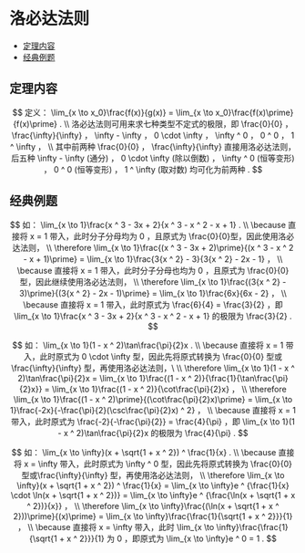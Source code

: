 # 洛必达法则

* [定理内容](#定理内容)
* [经典例题](#经典例题)

## 定理内容

$$
定义： \lim_{x \to x_0}\frac{f(x)}{g(x)} = \lim_{x \to x_0}\frac{f(x)\prime}{f(x)\prime} .
\\
洛必达法则可用来求七种类型不定式的极限，即 \frac{0}{0} ， \frac{\infty}{\infty} ， \infty - \infty ， 0 \cdot \infty ， \infty ^ 0 ， 0 ^ 0 ， 1 ^ \infty ，
\\
其中前两种 \frac{0}{0} ， \frac{\infty}{\infty} 直接用洛必达法则，后五种 \infty - \infty (通分) ， 0 \cdot \infty (除以倒数) ， \infty ^ 0 (恒等变形) ， 0 ^ 0 (恒等变形) ， 1 ^ \infty (取对数) 均可化为前两种 .
$$

## 经典例题

$$
如： \lim_{x \to 1}\frac{x ^ 3 - 3x + 2}{x ^ 3 - x ^ 2 - x + 1} .
\\
\because 直接将 x = 1 带入，此时分子分母均为 0 ，且原式为 \frac{0}{0}型，因此使用洛必达法则，
\\
\therefore \lim_{x \to 1}\frac{(x ^ 3 - 3x + 2)\prime}{(x ^ 3 - x ^ 2 - x + 1)\prime} = \lim_{x \to 1}\frac{3{x ^ 2} - 3}{3{x ^ 2} - 2x - 1} ，
\\
\because 直接将 x = 1 带入，此时分子分母也均为 0 ，且原式为 \frac{0}{0}型，因此继续使用洛必达法则，
\\
\therefore \lim_{x \to 1}\frac{(3{x ^ 2} - 3)\prime}{(3{x ^ 2} - 2x - 1)\prime} = \lim_{x \to 1}\frac{6x}{6x - 2} ，
\\
\because 直接将 x = 1 带入，此时原式为 \frac{6}{4} = \frac{3}{2} ，即 \lim_{x \to 1}\frac{x ^ 3 - 3x + 2}{x ^ 3 - x ^ 2 - x + 1} 的极限为 \frac{3}{2} .
$$

$$
如： \lim_{x \to 1}(1 - x ^ 2)\tan\frac{\pi}{2}x .
\\
\because 直接将 x = 1 带入，此时原式为 0 \cdot \infty 型，因此先将原式转换为 \frac{0}{0} 型或 \frac{\infty}{\infty} 型，再使用洛必达法则，\
\\
\therefore \lim_{x \to 1}(1 - x ^ 2)\tan\frac{\pi}{2}x = \lim_{x \to 1}\frac{(1 - x ^ 2)}{\frac{1}{\tan\frac{\pi}{2}x}} = \lim_{x \to 1}\frac{(1 - x ^ 2)}{\cot\frac{\pi}{2}x} ，
\\
\therefore \lim_{x \to 1}\frac{(1 - x ^ 2)\prime}{(\cot\frac{\pi}{2}x)\prime} = \lim_{x \to 1}\frac{-2x}{-\frac{\pi}{2}(\csc\frac{\pi}{2}x) ^ 2} ，
\\
\because 直接将 x = 1 带入，此时原式为 \frac{-2}{-\frac{\pi}{2}} = \frac{4}{\pi} ，即 \lim_{x \to 1}(1 - x ^ 2)\tan\frac{\pi}{2}x 的极限为 \frac{4}{\pi} .
$$

$$
如： \lim_{x \to \infty}(x + \sqrt{1 + x ^ 2}) ^ \frac{1}{x} .
\\
\because 直接将 x = \infty 带入，此时原式为 \infty ^ 0 型，因此先将原式转换为 \frac{0}{0} 型或\frac{\infty}{\infty} 型，再使用洛必达法则，
\\
\therefore \lim_{x \to \infty}(x + \sqrt{1 + x ^ 2}) ^ \frac{1}{x} = \lim_{x \to \infty}e ^ {\frac{1}{x} \cdot \ln(x + \sqrt{1 + x ^ 2})} = \lim_{x \to \infty}e ^ {\frac{\ln(x + \sqrt{1 + x ^ 2})}{x}} ，
\\
\therefore \lim_{x \to \infty}\frac{(\ln(x + \sqrt{1 + x ^ 2}))\prime}{(x)\prime} = \lim_{x \to \infty}\frac{\frac{1}{\sqrt{1 + x ^ 2}}}{1} ，
\\
\because 直接将 x = \infty 带入，此时 \lim_{x \to \infty}\frac{\frac{1}{\sqrt{1 + x ^ 2}}}{1} 为 0 ，即原式为 \lim_{x \to \infty}e ^ 0 = 1 .
$$



